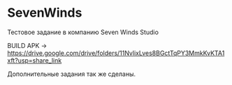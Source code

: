 # SevenWinds
Тестовое задание в компанию Seven Winds Studio

BUILD APK -> https://drive.google.com/drive/folders/11NvlixLves8BGctTqPY3MmkKvKTA1xft?usp=share_link

Дополнительные задания так же сделаны.
